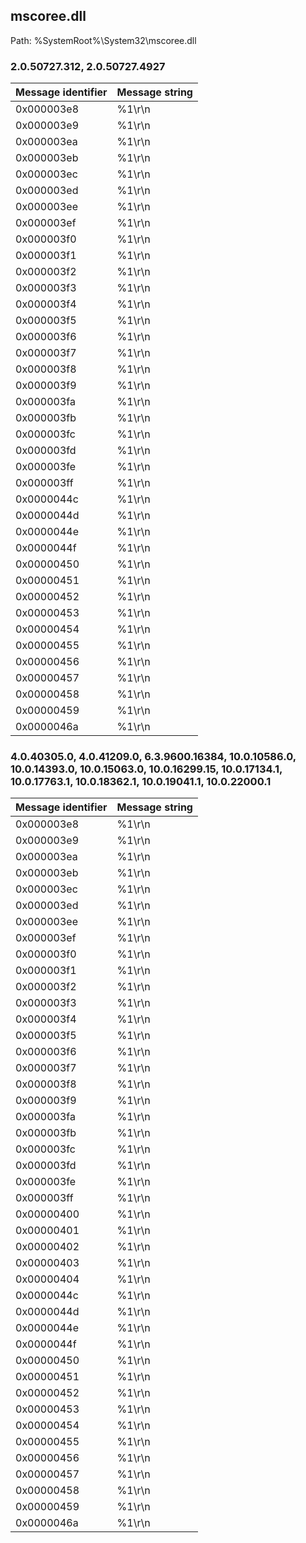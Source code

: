 ## mscoree.dll

Path: %SystemRoot%\System32\mscoree.dll

### 2.0.50727.312, 2.0.50727.4927

Message identifier | Message string
--- | ---
0x000003e8 | %1\r\n
0x000003e9 | %1\r\n
0x000003ea | %1\r\n
0x000003eb | %1\r\n
0x000003ec | %1\r\n
0x000003ed | %1\r\n
0x000003ee | %1\r\n
0x000003ef | %1\r\n
0x000003f0 | %1\r\n
0x000003f1 | %1\r\n
0x000003f2 | %1\r\n
0x000003f3 | %1\r\n
0x000003f4 | %1\r\n
0x000003f5 | %1\r\n
0x000003f6 | %1\r\n
0x000003f7 | %1\r\n
0x000003f8 | %1\r\n
0x000003f9 | %1\r\n
0x000003fa | %1\r\n
0x000003fb | %1\r\n
0x000003fc | %1\r\n
0x000003fd | %1\r\n
0x000003fe | %1\r\n
0x000003ff | %1\r\n
0x0000044c | %1\r\n
0x0000044d | %1\r\n
0x0000044e | %1\r\n
0x0000044f | %1\r\n
0x00000450 | %1\r\n
0x00000451 | %1\r\n
0x00000452 | %1\r\n
0x00000453 | %1\r\n
0x00000454 | %1\r\n
0x00000455 | %1\r\n
0x00000456 | %1\r\n
0x00000457 | %1\r\n
0x00000458 | %1\r\n
0x00000459 | %1\r\n
0x0000046a | %1\r\n

### 4.0.40305.0, 4.0.41209.0, 6.3.9600.16384, 10.0.10586.0, 10.0.14393.0, 10.0.15063.0, 10.0.16299.15, 10.0.17134.1, 10.0.17763.1, 10.0.18362.1, 10.0.19041.1, 10.0.22000.1

Message identifier | Message string
--- | ---
0x000003e8 | %1\r\n
0x000003e9 | %1\r\n
0x000003ea | %1\r\n
0x000003eb | %1\r\n
0x000003ec | %1\r\n
0x000003ed | %1\r\n
0x000003ee | %1\r\n
0x000003ef | %1\r\n
0x000003f0 | %1\r\n
0x000003f1 | %1\r\n
0x000003f2 | %1\r\n
0x000003f3 | %1\r\n
0x000003f4 | %1\r\n
0x000003f5 | %1\r\n
0x000003f6 | %1\r\n
0x000003f7 | %1\r\n
0x000003f8 | %1\r\n
0x000003f9 | %1\r\n
0x000003fa | %1\r\n
0x000003fb | %1\r\n
0x000003fc | %1\r\n
0x000003fd | %1\r\n
0x000003fe | %1\r\n
0x000003ff | %1\r\n
0x00000400 | %1\r\n
0x00000401 | %1\r\n
0x00000402 | %1\r\n
0x00000403 | %1\r\n
0x00000404 | %1\r\n
0x0000044c | %1\r\n
0x0000044d | %1\r\n
0x0000044e | %1\r\n
0x0000044f | %1\r\n
0x00000450 | %1\r\n
0x00000451 | %1\r\n
0x00000452 | %1\r\n
0x00000453 | %1\r\n
0x00000454 | %1\r\n
0x00000455 | %1\r\n
0x00000456 | %1\r\n
0x00000457 | %1\r\n
0x00000458 | %1\r\n
0x00000459 | %1\r\n
0x0000046a | %1\r\n
